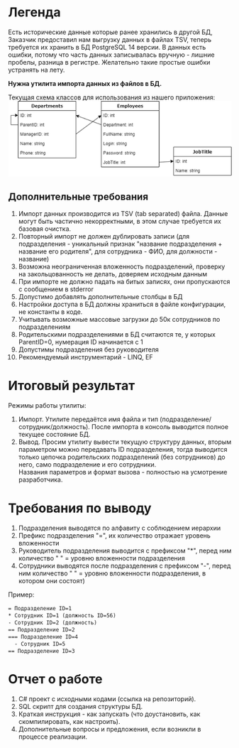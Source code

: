 # Легенда  
Есть исторические данные которые ранее хранились в другой БД, Заказчик предоставил нам выгрузку данных в файлах TSV, теперь требуется их хранить в БД PostgreSQL 14 версии. В данных есть ошибки, потому что часть данных записывалась вручную - лишние пробелы, разница в регистре. Желательно такие простые ошибки устранять на лету.

**Нужна утилита импорта данных из файлов в БД.**  

Текущая схема классов для использования из нашего приложения:  
![](img/68761bcc27ea98d8909e7fc1e2c3e5af8cbe17df.png)  

## Дополнительные требования  
1. Импорт данных производится из TSV (tab separated) файла. Данные могут быть частично некорректными, в этом случае требуется их базовая очистка.
2. Повторный импорт не должен дублировать записи (для подразделения - уникальный признак "название подразделения + название его родителя", для сотрудника - ФИО, для должности - название)
3. Возможна неограниченная вложенность подразделений, проверку на закольцованность не делать, доверяем исходным данным
4. При импорте не должно падать на битых записях, они пропускаются с сообщением в stderror
5. Допустимо добавлять дополнительные столбцы в БД
6. Настройки доступа в БД должны храниться в файле конфигурации, не константы в коде.
7. Учитывать возможные массовые загрузки до 50к сотрудников по подразделениям
8. Родительскими подразделениями в БД считаются те, у которых ParentID=0, нумерация ID начинается с 1
9. Допустимы подразделения без руководителя
10. Рекомендуемый инструментарий - LINQ, EF

# Итоговый результат  
Режимы работы утилиты:  
1. Импорт. Утилите передаётся имя файла и тип (подразделение/сотрудник/должность). После импорта в консоль выводится полное текущее состояние БД.  
2. Вывод. Просим утилиту вывести текущую структуру данных, вторым параметром можно передавать ID подразделения, тогда выводится только цепочка родительских подразделений (без сотрудников) до него, само подразделение и его сотрудники.  
Названия параметров и формат вызова - полностью на усмотрение разработчика.

# Требования по выводу  
1. Подразделения выводятся по алфавиту с соблюдением иерархии
2. Префикс подразделения "=", их количество отражает уровень вложенности
3. Руководитель подразделения выводится с префиксом "*", перед ним количество " " = уровню вложенности подразделения
4. Сотрудники выводятся после подразделения с префиксом "-", перед ним количество " " = уровню вложенности подразделения, в котором они состоят)

Пример:
```
= Подразделение ID=1
* Сотрудник ID=1 (должность ID=56)
- Сотрудник ID=2 (должность)
== Подразделение ID=2
=== Подразделение ID=4
  - Сотрудник ID=5
== Подразделение ID=3
```

# Отчет о работе  
1. C# проект с исходными кодами (ссылка на репозиторий).  
2. SQL скрипт для создания структуры БД.  
3. Краткая инструкция - как запускать (что доустановить, как скомпилировать, как настроить).  
4. Дополнительные вопросы и предложения, если возникли в процессе реализации.  
